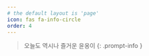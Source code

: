 ```yaml
---
# the default layout is 'page'
icon: fas fa-info-circle
order: 4
---
```


> 오늘도 역시나 즐거운 윤옹이
{: .prompt-info }


<!-- Add Markdown syntax content to file `_tabs/about.md`{: .filepath } and it will show up on this page.
{: .prompt-tip } -->
